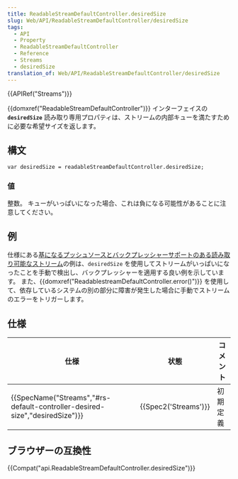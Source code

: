 ```yaml
---
title: ReadableStreamDefaultController.desiredSize
slug: Web/API/ReadableStreamDefaultController/desiredSize
tags:
  - API
  - Property
  - ReadableStreamDefaultController
  - Reference
  - Streams
  - desiredSize
translation_of: Web/API/ReadableStreamDefaultController/desiredSize
---
```

{{APIRef("Streams")}}

{{domxref("ReadableStreamDefaultController")}} インターフェイスの **`desiredSize`** 読み取り専用プロパティは、ストリームの内部キューを満たすために必要な希望サイズを返します。

## 構文

```
var desiredSize = readableStreamDefaultController.desiredSize;
```

### 値

整数。 キューがいっぱいになった場合、これは負になる可能性があることに注意してください。

## 例

仕様にある[基になるプッシュソースとバックプレッシャーサポートのある読み取り可能なストリーム](https://streams.spec.whatwg.org/#example-rs-push-backpressure)の例は、`desiredSize` を使用してストリームがいっぱいになったことを手動で検出し、バックプレッシャーを適用する良い例を示しています。 また、{{domxref("ReadablestreamDefaultController.error()")}} を使用して、依存しているシステムの別の部分に障害が発生した場合に手動でストリームのエラーをトリガーします。

## 仕様

| 仕様                                                                                                 | 状態                         | コメント |
| ---------------------------------------------------------------------------------------------------- | ---------------------------- | -------- |
| {{SpecName("Streams","#rs-default-controller-desired-size","desiredSize")}} | {{Spec2('Streams')}} | 初期定義 |

## ブラウザーの互換性

{{Compat("api.ReadableStreamDefaultController.desiredSize")}}
